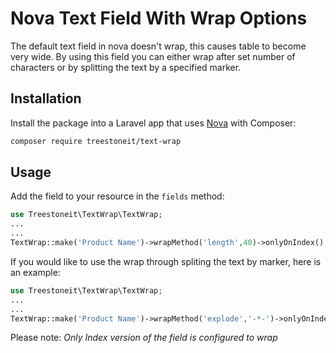 # Nova Text Field With Wrap Options

The default text field in nova doesn't wrap, this causes table to become very wide. By using this field you can either wrap after set number of characters or by splitting the text by a specified marker.

## Installation

Install the package into a Laravel app that uses [Nova](https://nova.laravel.com) with Composer:

```bash
composer require treestoneit/text-wrap
```

## Usage

Add the field to your resource in the ```fields``` method:

```php
use Treestoneit\TextWrap\TextWrap;
...
...
TextWrap::make('Product Name')->wrapMethod('length',40)->onlyOnIndex(),
```

If you would like to use the wrap through spliting the text by marker, here is an example:  

```php
use Treestoneit\TextWrap\TextWrap;
...
...
TextWrap::make('Product Name')->wrapMethod('explode','-*-')->onlyOnIndex(),
```

Please note: _Only Index version of the field is configured to wrap_